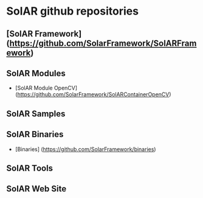 # SolAR github repositories


## [SolAR Framework] (https://github.com/SolarFramework/SolARFramework)


## SolAR Modules

- [SolAR Module OpenCV] (https://github.com/SolarFramework/SolARContainerOpenCV)


## SolAR Samples

## SolAR Binaries

- [Binaries] (https://github.com/SolarFramework/binaries)


## SolAR Tools



## SolAR Web Site

